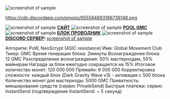 ![screenshot of sample](https://cdn.discordapp.com/attachments/651853753019924520/655580580007772171/SHAPKA_GMC.png)

https://cdn.discordapp.com/emojis/655584893186736148.png

![screenshot of sample](
https://cdn.discordapp.com/emojis/655586661102649354.png)  [**САЙТ**](https://www.globalmovement.club)  ![screenshot of sample](
https://cdn.discordapp.com/emojis/655586661102649354.png) [**POOL GMC**](https://pool.gmastercoin.com)  ![screenshot of sample](
https://cdn.discordapp.com/emojis/655586661102649354.png) [**БЛОК ПРОВОДНИК**](https://chain.gmastercoin.com)  ![screenshot of sample](
https://cdn.discordapp.com/emojis/655586661102649354.png) [**DISCORD СЕРВЕР**](https://discord.gg/NUceHNH)!  [screenshot of sample](
https://cdn.discordapp.com/emojis/655586661102649354.png)

Алгоритм: PoW, NeoScrypt (ASIC resistance)
Имя: Global Movement Club
Тикер: GMC
Время генерации блока: 2минуты
Вознаграждение блока: 12 GMC
Разспределение вознаграждения: 50% мастернодам, 50% майнерам
Награда за блок ежегодно сокращается на 15%
Итоговое количество монет: 120 000 000
Премайн: 6 000 000
Корректировка сложности: каждый блок (Dark Gravity Wave v3) - активация с 500 блока
Количество монет для мастерноды: 5000 GMC
Приватность: микширование средств (сервис PrivateSend)
Быстрые платежи: сервис InstantSend (подтверждение InstantSend: ~ 5 секунд)
